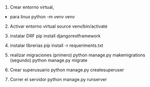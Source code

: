 1. Crear entorno virtual,
- para linux
python -m venv venv

2. Activar entorno virtual
source venv/bin/activate

3. instalar DRF
   pip install djangorestframework

4. instalar librerias
   pip install -r requeriments.txt

5. realizar migraciones
(primero)
python manage.py makemigrations
(segundo)
python manage.py migrate

6. Crear superusuario
python manage.py createsuperuser

7. Correr el servidor
python manage.py runserver


